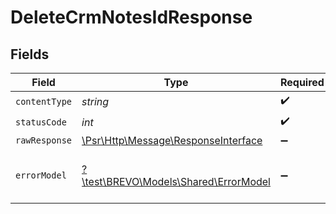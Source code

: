 # DeleteCrmNotesIdResponse


## Fields

| Field                                                                                                        | Type                                                                                                         | Required                                                                                                     | Description                                                                                                  |
| ------------------------------------------------------------------------------------------------------------ | ------------------------------------------------------------------------------------------------------------ | ------------------------------------------------------------------------------------------------------------ | ------------------------------------------------------------------------------------------------------------ |
| `contentType`                                                                                                | *string*                                                                                                     | :heavy_check_mark:                                                                                           | N/A                                                                                                          |
| `statusCode`                                                                                                 | *int*                                                                                                        | :heavy_check_mark:                                                                                           | N/A                                                                                                          |
| `rawResponse`                                                                                                | [\Psr\Http\Message\ResponseInterface](https://www.php-fig.org/psr/psr-7/#33-psrhttpmessageresponseinterface) | :heavy_minus_sign:                                                                                           | N/A                                                                                                          |
| `errorModel`                                                                                                 | [?\test\BREVO\Models\Shared\ErrorModel](../../models/shared/ErrorModel.md)                                   | :heavy_minus_sign:                                                                                           | Returned when invalid data posted                                                                            |